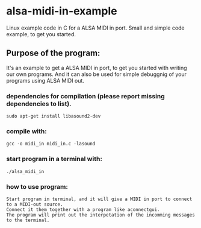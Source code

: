 # alsa-midi-in-example
Linux example code in C for a ALSA MIDI in port. Small and simple code example, to get you started.

## Purpose of the program:
It's an example to get a ALSA MIDI in port, to get you started with writing our own programs.
And it can also be used for simple debuggnig of your programs using ALSA MIDI out. 

### dependencies for compilation (please report missing dependencies to list).
	sudo apt-get install libasound2-dev

### compile with: 
	gcc -o midi_in midi_in.c -lasound
 
### start program in a terminal with:
	./alsa_midi_in

### how to use program:
	Start program in terminal, and it will give a MIDI in port to connect to a MIDI-out source.
	Connect it them together with a program like aconnectgui.
	The program will print out the interpetation of the incomming messages to the terminal.
